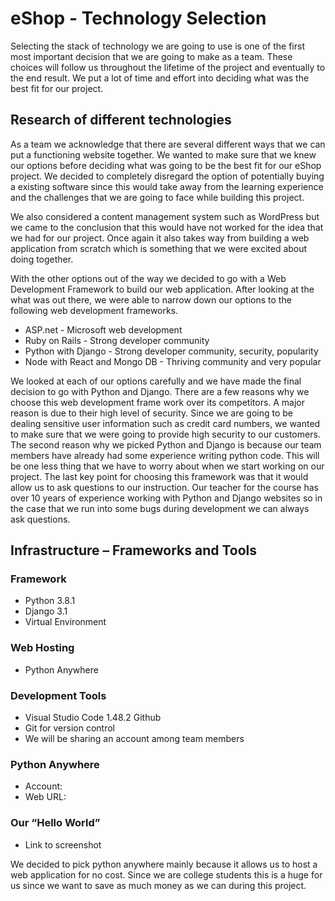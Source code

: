 # eShop - Technology Selection

Selecting the stack of technology we are going to use is one of the first most important decision that we are going to make as a team. These choices will follow us throughout the lifetime of the project and eventually to the end result. We put a lot of time and effort into deciding what was the best fit for our project. 
## Research of different technologies

As a team we acknowledge that there are several different ways that we can put a functioning website together. We wanted to make sure that we knew our options before deciding what was going to be the best fit for our eShop project. 
We decided to completely disregard the option of potentially buying a existing software since this would take away from the learning experience and the challenges that we are going to face while building this project.

We also considered a content management system such as WordPress but we came to the conclusion that this would have not worked for the idea that we had for our project. Once again it also takes way from building a web application from scratch which is something that we were excited about doing together.

With the other options out of the way we decided to go with a Web Development Framework to build our web application. After looking at the what was out there, we were able to narrow down our options to the following web development frameworks.
*	ASP.net - Microsoft web development
*	Ruby on Rails - Strong developer community
*	Python with Django - Strong developer community, security, popularity
*	Node with React and Mongo DB - Thriving community and very popular

We looked at each of our options carefully and we have made the final decision to go with Python and Django. There are a few reasons why we choose this web development frame work over its competitors. A major reason is due to their high level of security. Since we are going to be dealing sensitive user information such as credit card numbers, we wanted to make sure that we were going to provide high security to our customers. The second reason why we picked Python and Django is because our team members have already had some experience writing python code. This will be one less thing that we have to worry about when we start working on our project. The last key point for choosing this framework was that it would allow us to ask questions to our instruction. Our teacher for the course has over 10 years of experience working with Python and Django websites so in the case that we run into some bugs during development we can always ask questions. 

## Infrastructure – Frameworks and Tools
### Framework
*	Python 3.8.1
*	Django 3.1
*	Virtual Environment

### Web Hosting
*	Python Anywhere

### Development Tools
*	Visual Studio Code 1.48.2
Github
*	Git for version control
*	We will be sharing an account among team members

### Python Anywhere
*	Account:
*	Web URL:

### Our “Hello World” 
*	Link to screenshot

We decided to pick python anywhere mainly because it allows us to host a web application for no cost. Since we are college students this is a huge for us since we want to save as much money as we can during this project. 
